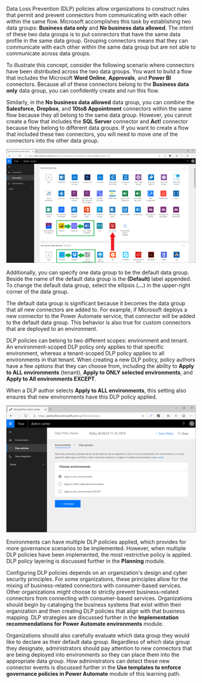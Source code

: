 Data Loss Prevention (DLP) policies allow organizations to construct
rules that permit and prevent connectors from communicating with each
other within the same flow. Microsoft accomplishes this task by establishing
two data groups: **Business data only** and **No business data allowed**. 
The intent of these two data groups is to put connectors that
have the same data profile in the same data group. Grouping
connectors means that they can communicate with each other within the
same data group but are not able to communicate across data groups.

To illustrate this concept, consider the following scenario where 
connectors have been distributed across the two data groups.
You want to build a flow that includes the Microsoft **Word Online**,
**Approvals**, and **Power BI** connectors. Because all of these connectors
belong to the **Business data only** data group, you can confidently create and run this flow. 

Similarly, in the **No business data allowed** data group, you can combine 
the **Salesforce**, **Dropbox**, and **10to8 Appointment** connectors within 
the same flow because they all belong to the same data group. 
However, you cannot create a flow that includes the **SQL Server** connector 
and **Act!** connector because they belong to different data groups. 
If you want to create a flow that included these two connectors, you will 
need to move one of the connectors into the other data group.

![Data Loss Prevent Policy that includes connectors in the Business data only group and No Business data allowed](../media/2-dlp.png)

Additionally, you can specify one data group to be the default data
group. Beside the name of the default data group is the
**(Default)** label appended. To change the default data group, select
the ellipsis (**...**) in the upper-right corner of the data group.

The default data group is significant because it becomes the data group that
all new connectors are added to. For example, if Microsoft deploys a new
connector to the Power Automate service, that connector will be added to
the default data group. This behavior is also true for custom connectors
that are deployed to an environment.

DLP policies can belong to two different scopes: environment and tenant. An environment-scoped DLP policy only applies to
that specific environment, whereas a tenant-scoped DLP policy applies to
all environments in that tenant. When creating a new DLP policy, 
policy authors have a few options that they can choose from, including the
ability to **Apply to ALL environments** (tenant), **Apply to ONLY
selected environments**, and **Apply to All environments EXCEPT**.

When a DLP author selects **Apply to ALL environments**, this setting
also ensures that new environments have this DLP policy applied.

![DLP policy applied](../media/3-create-dlp.png)

Environments can have multiple DLP policies applied, which provides for
more governance scenarios to be implemented. However, when multiple DLP
policies have been implemented, the most restrictive policy is applied.
DLP policy layering is discussed further in the **Planning** module.

Configuring DLP policies depends on an organization's design
and cyber security principles. For some organizations, these principles allow
for the mixing of business-related connectors with consumer-based
services. Other organizations might choose to strictly prevent
business-related connectors from connecting with consumer-based
services. Organizations should begin by cataloging the business systems
that exist within their organization and then creating DLP policies that
align with that business mapping. DLP strategies are discussed further 
in the **Implementation recommendations for Power Automate environments** 
module.

Organizations should also carefully evaluate which data group they would
like to declare as their default data group. Regardless of which data
group they designate, administrators should pay attention to new
connectors that are being deployed into environments so they can place
them into the appropriate data group. How
administrators can detect these new connector events is discussed further in the 
**Use templates to enforce governance policies in Power Automate** module 
of this learning path.
